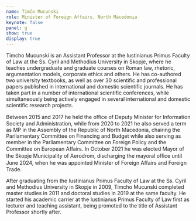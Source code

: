 ```yaml
---
name: Timčo Mucunski
role: Minister of Foreign Affairs, North Macedonia
keynote: false
panel: g
show: true
display: true
---
```


Timcho Mucunski is an Assistant Professor at the Iustinianus Primus Faculty of Law at the Ss. Cyril and Мethodius
University in Skopje, where he teaches undergraduate and graduate courses on Roman law, rhetoric, argumentation
models, corporate ethics and others. He has co-authored two university textbooks, as well as over 30 scientific and
professional papers published in international and domestic scientific journals. He has taken part in a number of
international scientific conferences, while simultaneously being actively engaged in several international and domestic
scientific research projects.

Between 2015 and 2017 he held the oﬀice of Deputy Minister for Information Society and Administration, while from
2020 to 2021 he also served a term as MP in the Assembly of the Republic of North Macedonia, chairing the
Parliamentary Committee on Financing and Budget while also serving as member in the Parliamentary Committee on
Foreign Policy and the Committee on European Aﬀairs. In October 2021 he was elected Mayor of the Skopje
Municipality of Aerodrom, discharging the mayoral oﬀice until June 2024, when he was appointed Minister of Foreign
Aﬀairs and Foreign Trade.

After graduating from the Iustinianus Primus Faculty of Law at the Ss. Cyril and Мethodius University in Skopje in 2009,
Timcho Mucunski completed master studies in 2011 and doctoral studies in 2019 at the same faculty. He started his
academic carrier at the Iustinianus Primus Faculty of Law first as lecturer and teaching assistant, being promoted to
the title of Assistant Professor shortly after.
